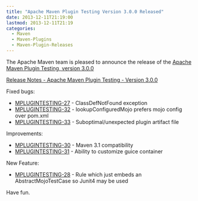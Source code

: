 ```yaml
---
title: "Apache Maven Plugin Testing Version 3.0.0 Released"
date: 2013-12-11T21:19:00
lastmod: 2013-12-11T21:19
categories:
  - Maven
  - Maven-Plugins
  - Maven-Plugin-Releases
---
```

The Apache Maven team is pleased to announce the release of the 
[Apache Maven Plugin Testing, version 3.0.0](http://maven.apache.org/plugin-testing/)


<!-- more -->

[Release Notes - Apache Maven Plugin Testing - Version 3.0.0](http://jira.codehaus.org/secure/ReleaseNote.jspa?projectId=11740&version=18839)

Fixed bugs:

 * [MPLUGINTESTING-27](https://issues.apache.org/jira/browse/MPLUGINTESTING-27) - ClassDefNotFound exception
 * [MPLUGINTESTING-32](https://issues.apache.org/jira/browse/MPLUGINTESTING-32) - lookupConfiguredMojo prefers mojo config over pom.xml
 * [MPLUGINTESTING-33](https://issues.apache.org/jira/browse/MPLUGINTESTING-33) - Suboptimal/unexpected plugin artifact file

Improvements:

 * [MPLUGINTESTING-30](https://issues.apache.org/jira/browse/MPLUGINTESTING-30) - Maven 3.1 compatibility
 * [MPLUGINTESTING-31](https://issues.apache.org/jira/browse/MPLUGINTESTING-31) - Ability to customize guice container

New Feature:

 * [MPLUGINTESTING-28](https://issues.apache.org/jira/browse/MPLUGINTESTING-28) - Rule which just embeds an AbstractMojoTestCase so Junit4 may be used


Have fun.
